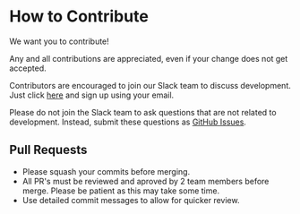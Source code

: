 # How to Contribute
We want you to contribute!

Any and all contributions are appreciated, even if your change does not get accepted.

Contributors are encouraged to join our Slack team to discuss development. Just click [here](https://openpogo-slack.herokuapp.com/) and sign up using your email.

Please do not join the Slack team to ask questions that are not related to development. Instead, submit these questions as [GitHub Issues](https://github.com/OpenPoGo/OpenPoGoBot/issues).




## Pull Requests
  - Please squash your commits before merging.
  - All PR's must be reviewed and aproved by 2 team members before merge. Please be patient as this may take some time.
  - Use detailed commit messages to allow for quicker review.
